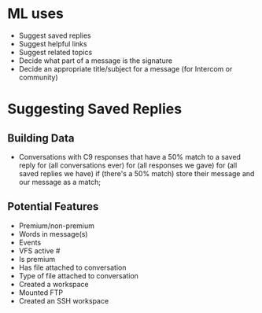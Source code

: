 # ML uses
- Suggest saved replies
- Suggest helpful links
- Suggest related topics
- Decide what part of a message is the signature
- Decide an appropriate title/subject for a message (for Intercom or community)


# Suggesting Saved Replies

## Building Data

- Conversations with C9 responses that have a 50% match to a saved reply
for (all conversations ever)
    for (all responses we gave)
        for (all saved replies we have)
            if (there's a 50% match)
                store their message and our message as a match;

## Potential Features

- Premium/non-premium
- Words in message(s)
- Events
 -  VFS active #
 -  Is premium
 -  Has file attached to conversation
 -  Type of file attached to conversation
 -  Created a workspace
 -  Mounted FTP
 -  Created an SSH workspace
